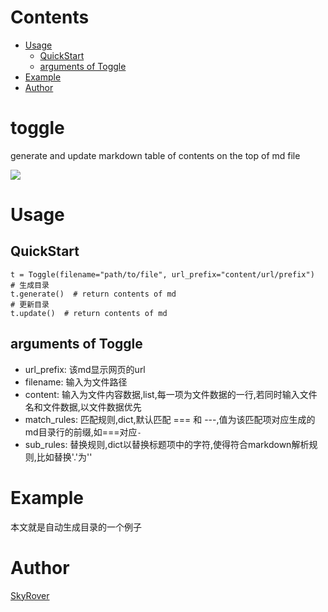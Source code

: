 Contents
===

- [Usage](https://github.com/Microndgt/toggle#usage)
  - [QuickStart](https://github.com/Microndgt/toggle#quickstart)
  - [arguments of Toggle](https://github.com/Microndgt/toggle#arguments-of-toggle)
- [Example](https://github.com/Microndgt/toggle#example)
- [Author](https://github.com/Microndgt/toggle#author)

# toggle
generate and update markdown table of contents on the top of md file

![](https://img.shields.io/badge/Python-3.5-green.svg)

Usage
=====

QuickStart
---

```
t = Toggle(filename="path/to/file", url_prefix="content/url/prefix")
# 生成目录
t.generate()  # return contents of md
# 更新目录
t.update()  # return contents of md
```

arguments of Toggle
-------------------

- url_prefix: 该md显示网页的url
- filename: 输入为文件路径
- content: 输入为文件内容数据,list,每一项为文件数据的一行,若同时输入文件名和文件数据,以文件数据优先
- match_rules: 匹配规则,dict,默认匹配 === 和 ---,值为该匹配项对应生成的md目录行的前缀,如===对应`- `
- sub_rules: 替换规则,dict以替换标题项中的字符,使得符合markdown解析规则,比如替换'.'为''

Example
=======

本文就是自动生成目录的一个例子

Author
======

[SkyRover](http://skyrover.me)